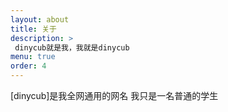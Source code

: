 ```yaml
---
layout: about
title: 关于
description: >
 dinycub就是我，我就是dinycub
menu: true
order: 4
---
```

[dinycub]是我全网通用的网名
我只是一名普通的学生
